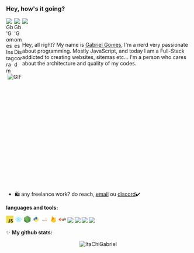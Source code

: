 ### Hey, how's it going?

<a href="https://www.instagram.com/gabrielgomesbrg/"><img width="22px" align="left" src="https://raw.githubusercontent.com/hussainweb/hussainweb/main/icons/instagram.png" alt="Gb'Gomes Instagram" ></a>
<a href="https://discord.gg/h9x3tcFTJy"><img width="22px"  align="left" src="https://raw.githubusercontent.com/peterthehan/peterthehan/master/assets/discord.svg" alt="Gb'Gomes Discord" ></a>

![](https://visitor-badge.glitch.me/badge?page_id=ItaChiGabriel.ItaChiGabriel)

<br />

Hey, all right? My name is [Gabriel Gomes](https://www.instagram.com/gabrielgomesbrg/), I'm a nerd very passionate about programming. Mostly JavaScript, and today I am a Full-Stack addicted to creating websites, sitemas etc... I'm a person who cares about the architecture and quality of my codes.

<img align="right" alt="GIF" src="https://github.com/ItaChiGabriel/ItaChiGabriel/blob/master/code.gif?raw=true" width="500" height="320"/>

- 🛍 any freelance work? do reach, [email](mailto:bielgpereira01@gmail.com) ou [discord](https://discord.gg/h9x3tcFTJy)✔

**languages and tools:**  

<code><img height="20" src="https://raw.githubusercontent.com/github/explore/80688e429a7d4ef2fca1e82350fe8e3517d3494d/topics/javascript/javascript.png"></code>
<code><img height="20" src="https://raw.githubusercontent.com/github/explore/80688e429a7d4ef2fca1e82350fe8e3517d3494d/topics/react/react.png"></code>
<code><img height="20" src="https://raw.githubusercontent.com/github/explore/80688e429a7d4ef2fca1e82350fe8e3517d3494d/topics/nodejs/nodejs.png"></code>
<code><img height="20" src="https://raw.githubusercontent.com/github/explore/80688e429a7d4ef2fca1e82350fe8e3517d3494d/topics/python/python.png"></code>
<code><img height="20" src="https://raw.githubusercontent.com/github/explore/80688e429a7d4ef2fca1e82350fe8e3517d3494d/topics/mysql/mysql.png"></code>
<code><img height="20" src="https://raw.githubusercontent.com/github/explore/80688e429a7d4ef2fca1e82350fe8e3517d3494d/topics/firebase/firebase.png"></code>
<code><img height="20" src="https://raw.githubusercontent.com/github/explore/80688e429a7d4ef2fca1e82350fe8e3517d3494d/topics/git/git.png"></code>
<code><img height="20" src="https://cdn.discordapp.com/attachments/840233769221750844/996810277444145192/1012812_code_development_logo_php_icon.png"></code>
<code><img height="20" src="https://cdn.discordapp.com/attachments/840233769221750844/996810570919596072/4375066_logo_sass_icon.png"></code>
<code><img height="20" src="https://cdn.discordapp.com/attachments/840233769221750844/996817040457347092/317755_badge_html_html5_achievement_award_icon.png"></code>
<code><img height="20" src="https://cdn.discordapp.com/attachments/840233769221750844/996817238151659691/unknown.png"></code>

✨ **My github stats:**

<p align="center"> <img src="https://github-readme-stats.vercel.app/api?username=ItaChiGabriel&show_icons=true&theme=gotham" alt="ItaChiGabriel" />
